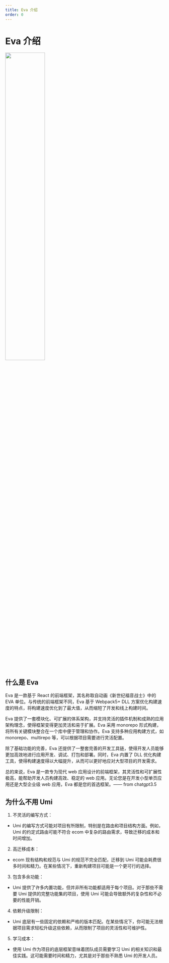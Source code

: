 ```yaml
---
title: Eva 介绍
order: 0
---
```


# Eva 介绍

<img decoding="async" src="https://picx.zhimg.com/v2-0a227725a64d3fc487a47d7e9b94df68.jpg?source=6a64a727" width="50%"/>

## 什么是 Eva

Eva 是一款基于 React 的前端框架，其名称取自动画《新世纪福音战士》中的 EVA 单位。与传统的前端框架不同，Eva 基于 Webpack5+ DLL 方案优化构建速度的特点，将构建速度优化到了最大值，从而缩短了开发和线上构建时间。

Eva 提供了一套模块化、可扩展的体系架构，并支持灵活的插件机制和成熟的应用架构理念，使得框架变得更加灵活和易于扩展。Eva 采用 monorepo 形式构建，将所有关键模块整合在一个库中便于管理和协作。Eva 支持多种应用构建方式，如 monorepo、multirepo 等，可以根据项目需要进行灵活配置。

除了基础功能的完善，Eva 还提供了一整套完善的开发工具链，使得开发人员能够更加高效地进行应用开发、调试、打包和部署。同时，Eva 内置了 DLL 优化构建工具，使得构建速度得以大幅提升，从而可以更好地应对大型项目的开发需求。

总的来说，Eva 是一款专为现代 web 应用设计的前端框架，其灵活性和可扩展性极高，能帮助开发人员构建高效、稳定的 web 应用。无论您是在开发小型单页应用还是大型企业级 web 应用，Eva 都是您的首选框架。—— from chatgpt3.5

## 为什么不用 Umi

1. 不灵活的编写方式：

- Umi 的编写方式可能对项目有所限制，特别是在路由和项目结构方面。例如，Umi 的约定式路由可能不符合 ecom 中复杂的路由需求，导致迁移的成本和时间增加。

2. 高迁移成本：

- ecom 现有结构和规范与 Umi 的规范不完全匹配，迁移到 Umi 可能会耗费很多时间和精力。在某些情况下，重新构建项目可能是一个更可行的选择。

3. 包含多余功能：

- Umi 提供了许多内置功能，但并非所有功能都适用于每个项目。对于那些不需要 Umi 提供的完整功能集的项目，使用 Umi 可能会导致额外的复杂性和不必要的性能开销。

4. 依赖升级限制：

- Umi 底层有一些固定的依赖和严格的版本匹配。在某些情况下，你可能无法根据项目需求轻松升级这些依赖，从而限制了项目的灵活性和可维护性。

5. 学习成本：

- 使用 Umi 作为项目的底层框架意味着团队成员需要学习 Umi 的相关知识和最佳实践。这可能需要时间和精力，尤其是对于那些不熟悉 Umi 的开发人员。
